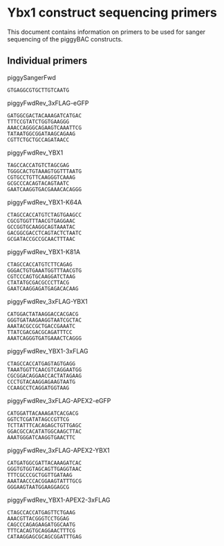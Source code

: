 # Ybx1 construct sequencing primers

This document contains information on primers to be used for sanger sequencing of the piggyBAC constructs.

## Individual primers

piggySangerFwd

```
GTGAGGCGTGCTTGTCAATG
```

piggyFwdRev_3xFLAG-eGFP

```
GATGGCGACTACAAAGATCATGAC
TTTCCGTATCTGGTGAAGGG
AAACCAGGGCAGAAGTCAAATTCG
TATAATGGCGGATAAGCAGAAG
CGTTCTGCTGCCAGATAACC
```

piggyFwdRev_YBX1

```
TAGCCACCATGTCTAGCGAG
TGGGCACTGTAAAGTGGTTTAATG
CGTGCCTGTTCAAGGGTCAAAG
GCGCCCACAGTACAGTAATC
GAATCAAGGTGACGAAACACAGGG
```

piggyFwdRev_YBX1-K64A

```
CTAGCCACCATGTCTAGTGAAGCC
CGCGTGGTTTAACGTGAGGAAC
GCCGGTGCAAGGCAGTAAATAC
GACGGCGACCTCAGTACTCTAATC
GCGATACCGCCGCAACTTTAAC
```

piggyFwdRev_YBX1-K81A

```
CTAGCCACCATGTCTTCAGAG
GGGACTGTGAAATGGTTTAACGTG
CGTCCCAGTGCAAGGATCTAAG
CTATATGCGACGCCCTTACG
GAATCAAGGAGATGAGACACAAG
```

piggyFwdRev_3xFLAG-YBX1

```
CATGGACTATAAGGACCACGACG
GGGTGATAAGAAGGTAATCGCTAC
AAATACGCCGCTGACCGAAATC
TTATCGACGACGCAGATTTCC
AAATCAGGGTGATGAAACTCAGGG
```

piggyFwdRev_YBX1-3xFLAG

```
CTAGCCACCATGAGTAGTGAGG
TAAATGGTTCAACGTCAGGAATGG
CGCGGACAGGAACCACTATAGAAG
CCCTGTACAAGGAGAAGTAATG
CCAAGCCTCAGGATGGTAAG
```

piggyFwdRev_3xFLAG-APEX2-eGFP

```
CATGGATTACAAAGATCACGACG
GGTCTCGATATAGCCGTTCG
TCTTATTTCACAGAGCTGTTGAGC
GGACGCCACATATGGCAAGCTTAC
AAATGGGATCAAGGTGAACTTC
```

piggyFwdRev_3xFLAG-APEX2-YBX1

```
CATGATGGCGATTACAAAGATCAC
GGGTGTGGTAGCAGTTGAGGTAAC
TTTCGCCCGCTGGTTGATAAG
AAATAACCCACGGAAGTATTTGCG
GGGAAGTAATGGAAGGAGCG
```

piggyFwdRev_YBX1-APEX2-3xFLAG

```
CTAGCCACCATGAGTTCTGAAG
AAACGTTACGGGTCCTGGAG
CAGCCCAGAGAAGATGGCAATG
TTTCACAGTGCAGGAACTTTCG
CATAAGGAGCGCAGCGGATTTGAG
```
